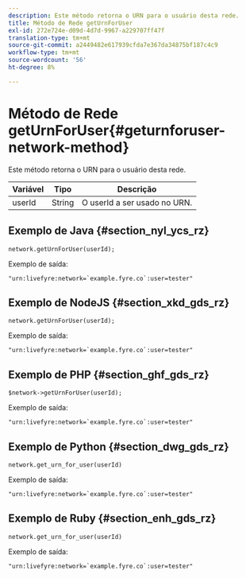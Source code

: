 ```yaml
---
description: Este método retorna o URN para o usuário desta rede.
title: Método de Rede getUrnForUser
exl-id: 272e724e-d09d-4d7d-9967-a229707ff47f
translation-type: tm+mt
source-git-commit: a2449482e617939cfda7e367da34875bf187c4c9
workflow-type: tm+mt
source-wordcount: '56'
ht-degree: 8%

---
```


# Método de Rede getUrnForUser{#geturnforuser-network-method}

Este método retorna o URN para o usuário desta rede.

| Variável | Tipo | Descrição |
|--- |--- |--- |
| userId | String   | O userId a ser usado no URN. |

## Exemplo de Java {#section_nyl_ycs_rz}

```
network.getUrnForUser(userId);
```

Exemplo de saída:

```
"urn:livefyre:network=`example.fyre.co`:user=tester" 
```

## Exemplo de NodeJS {#section_xkd_gds_rz}

```
network.getUrnForUser(userId);
```

Exemplo de saída:

```
"urn:livefyre:network=`example.fyre.co`:user=tester" 
```

## Exemplo de PHP {#section_ghf_gds_rz}

```
$network->getUrnForUser(userId); 
```

Exemplo de saída:

```
"urn:livefyre:network=`example.fyre.co`:user=tester" 
```

## Exemplo de Python {#section_dwg_gds_rz}

```
network.get_urn_for_user(userId) 
```

Exemplo de saída:

```
"urn:livefyre:network=`example.fyre.co`:user=tester" 
```

## Exemplo de Ruby {#section_enh_gds_rz}

```
network.get_urn_for_user(userId) 
```

Exemplo de saída:

```
"urn:livefyre:network=`example.fyre.co`:user=tester" 
```
